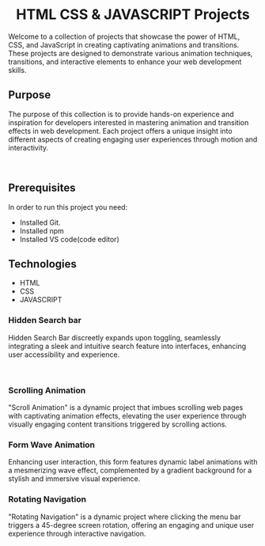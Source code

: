 <div>
<h1 align="center">HTML CSS & JAVASCRIPT Projects</h1> 
<p>Welcome to a collection of   projects that showcase the power of HTML, CSS, and JavaScript in creating captivating animations and transitions. These projects are designed to demonstrate various animation techniques, transitions, and interactive elements to enhance your web development skills.</p>
</div>

## Purpose

<p>The purpose of this collection is to provide hands-on experience and inspiration for developers interested in mastering animation and transition effects in web development. Each project offers a unique insight into different aspects of creating engaging user experiences through motion and interactivity.</p>

<br>

## Prerequisites

In order to run this project you need:

- Installed Git.
- Installed npm
- Installed VS code(code editor)

## Technologies

  <ul>
    <li>HTML</li>
    <li>CSS</li>
    <li>JAVASCRIPT</li>
  </ul>
  
<h3>Hidden Search bar</h3>
<p>Hidden Search Bar discreetly expands upon toggling, seamlessly integrating a sleek and intuitive search feature into interfaces, enhancing user accessibility and experience.</p><br>
<h3>Scrolling Animation</h3>
<p>"Scroll Animation" is a dynamic project that imbues scrolling web pages with captivating animation effects, elevating the user experience through visually engaging content transitions triggered by scrolling actions.</p>
<h3>Form Wave Animation</h3>
<p>Enhancing user interaction, this form features dynamic label animations with a mesmerizing wave effect, complemented by a gradient background for a stylish and immersive visual experience.</p>
<h3>Rotating Navigation</h3>
<p>"Rotating Navigation" is a dynamic project where clicking the menu bar triggers a 45-degree screen rotation, offering an engaging and unique user experience through interactive navigation.</p>
